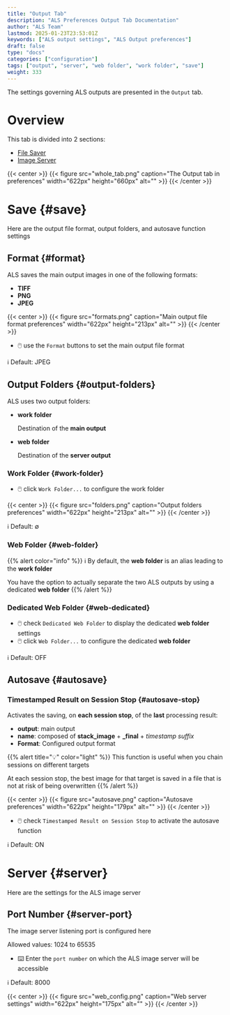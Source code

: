 ```yaml
---
title: "Output Tab"
description: "ALS Preferences Output Tab Documentation"
author: "ALS Team"
lastmod: 2025-01-23T23:53:01Z
keywords: ["ALS output settings", "ALS Output preferences"]
draft: false
type: "docs"
categories: ["configuration"]
tags: ["output", "server", "web folder", "work folder", "save"]
weight: 333
---
```


The settings governing ALS outputs are presented in the `Output` tab.

<div class="row">
<div class="col-md-4">

# Overview

This tab is divided into 2 sections:

- [File Saver](#save)
- [Image Server](#server)

</div>
<div class="col-md-8 d-flex align-items-center justify-content-center">
{{< center >}}
{{< figure src="whole_tab.png"
caption="The Output tab in preferences"
width="622px"
height="660px"
alt="" >}}
{{< /center >}}

</div>
</div>

# Save {#save}

Here are the output file format, output folders, and autosave function settings 

## Format {#format}

ALS saves the main output images in one of the following formats:
- **TIFF**
- **PNG**
- **JPEG**

{{< center >}}
{{< figure src="formats.png"
caption="Main output file format preferences"
width="622px"
height="213px"
alt="" >}}
{{< /center >}}

- 🖱️ use the `Format` buttons to set the main output file format

ℹ️ Default: JPEG

## Output Folders {#output-folders}

ALS uses two output folders:
- **work folder**

  Destination of the **main output**

- **web folder**

  Destination of the **server output**

### Work Folder {#work-folder}

- 🖱️ click `Work Folder...` to configure the work folder

{{< center >}}
{{< figure src="folders.png"
caption="Output folders preferences"
width="622px"
height="213px"
alt="" >}}
{{< /center >}}

ℹ️ Default: ∅

### Web Folder {#web-folder}

{{% alert color="info" %}}
ℹ️ By default, the **web folder** is an alias leading to the **work folder**

You have the option to actually separate the two ALS outputs by using a dedicated **web folder**
{{% /alert %}}

### Dedicated Web Folder {#web-dedicated}

- 🖱️ check `Dedicated Web Folder` to display the dedicated **web folder** settings
- 🖱️ click `Web Folder...` to configure the dedicated **web folder**

ℹ️ Default: OFF

## Autosave {#autosave}

### Timestamped Result on Session Stop {#autosave-stop}

Activates the saving, on **each session stop**, of the **last** processing result:

- **output**: main output
- **name**: composed of **stack_image** + **_final** + _timestamp suffix_
- **Format**: Configured output format

{{% alert title="💡" color="light" %}}
This function is useful when you chain sessions on different targets

At each session stop, the best image for that target is saved in a file that is not at risk 
of being overwritten
{{% /alert %}}

{{< center >}}
{{< figure src="autosave.png"
caption="Autosave preferences"
width="622px"
height="179px"
alt="" >}}
{{< /center >}}

- 🖱️ check `Timestamped Result on Session Stop` to activate the autosave function

ℹ️ Default: ON

# Server {#server}

Here are the settings for the ALS image server

## Port Number {#server-port}

The image server listening port is configured here

Allowed values: 1024 to 65535

- ⌨️ Enter the `port number` on which the ALS image server will be accessible

ℹ️ Default: 8000

{{< center >}}
{{< figure src="web_config.png"
caption="Web server settings"
width="622px"
height="175px"
alt="" >}}
{{< /center >}}

